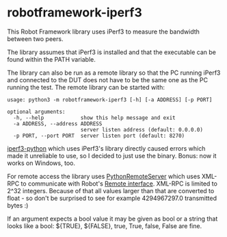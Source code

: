 # robotframework-iperf3
This Robot Framework library uses iPerf3 to measure the bandwidth between two peers.

The library assumes that iPerf3 is installed and that the executable can be found within the PATH variable.

The library can also be run as a remote library so that the PC running iPerf3 and connected to the DUT does not have
to be the same one as the PC running the test. The remote library can be started with:

    usage: python3 -m robotframework-iperf3 [-h] [-a ADDRESS] [-p PORT]
    
    optional arguments:
      -h, --help            show this help message and exit
      -a ADDRESS, --address ADDRESS
                            server listen address (default: 0.0.0.0)
      -p PORT, --port PORT  server listen port (default: 8270)

[iperf3-python](https://pypi.org/project/iperf3/) which uses iPerf3's library directly caused errors which made it
unreliable to use, so I decided to just use the binary. Bonus: now it works on Windows, too.

For remote access the library uses [PythonRemoteServer](https://github.com/robotframework/PythonRemoteServer) which uses
XML-RPC to communicate with Robot's [Remote interface](https://github.com/robotframework/RemoteInterface). XML-RPC is
limited to 2^32 integers. Because of that all values larger than that are converted to float - so don't be surprised to
see for example 4294967297.0 transmitted bytes :)

If an argument expects a bool value it may be given as bool or a string that looks like a bool: ${TRUE}, ${FALSE},
true, True, false, False are fine.
